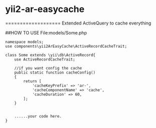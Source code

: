 # yii2-ar-easycache
===================
Extended ActiveQuery to cache everything

##HOW TO USE
File:models/Some.php

```
namespace models;
use components\yii2ArEasyCache\ActiveRecordCacheTrait; 

class Some extends \yii\db\ActiveRecord{
	use ActiveRecordCacheTrait;
	
	//if you want config the cache
	public static function cacheConfig()
    {
        return [
        	'cacheKeyPrefix' => 'ar-',
       		'cacheComponentName' => 'cache',
     	 	'cacheDuration' => 60,
        ];
    }
	
	
	......your code here.
}
```